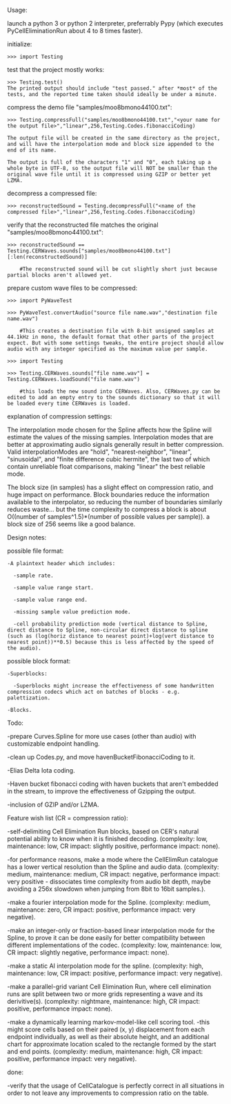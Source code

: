 



Usage:

  launch a python 3 or python 2 interpreter, preferrably Pypy (which executes PyCellEliminationRun about 4 to 8 times faster).
  

  initialize:

    >>> import Testing


  test that the project mostly works:

    >>> Testing.test()
    The printed output should include "test passed." after *most* of the tests, and the reported time taken should ideally be under a minute.


  compress the demo file "samples/moo8bmono44100.txt":

    >>> Testing.compressFull("samples/moo8bmono44100.txt","<your name for the output file>","linear",256,Testing.Codes.fibonacciCoding)
    
    The output file will be created in the same directory as the project, and will have the interpolation mode and block size appended to the end of its name.
    
    The output is full of the characters "1" and "0", each taking up a whole byte in UTF-8, so the output file will NOT be smaller than the original wave file until it is compressed using GZIP or better yet LZMA.


  decompress a compressed file:

    >>> reconstructedSound = Testing.decompressFull("<name of the compressed file>","linear",256,Testing.Codes.fibonacciCoding)


  verify that the reconstructed file matches the original "samples/moo8bmono44100.txt":

    >>> reconstructedSound == Testing.CERWaves.sounds["samples/moo8bmono44100.txt"][:len(reconstructedSound)]

        #The reconstructed sound will be cut slightly short just because partial blocks aren't allowed yet.
  

  prepare custom wave files to be compressed:

    >>> import PyWaveTest

    >>> PyWaveTest.convertAudio("source file name.wav","destination file name.wav")

        #This creates a destination file with 8-bit unsigned samples at 44.1kHz in mono, the default format that other parts of the project expect. But with some settings tweaks, the entire project should allow audio with any integer specified as the maximum value per sample.

    >>> import Testing

    >>> Testing.CERWaves.sounds["file name.wav"] = Testing.CERWaves.loadSound("file name.wav")

        #this loads the new sound into CERWaves. Also, CERWaves.py can be edited to add an empty entry to the sounds dictionary so that it will be loaded every time CERWaves is loaded.



explanation of compression settings:

  The interpolation mode chosen for the Spline affects how the Spline will estimate the values of the missing samples. Interpolation modes that are better at approximating audio signals generally result in better compression. Valid interpolationModes are "hold", "nearest-neighbor", "linear", "sinusoidal", and "finite difference cubic hermite", the last two of which contain unreliable float comparisons, making "linear" the best reliable mode.

  The block size (in samples) has a slight effect on compression ratio, and huge impact on performance. Block boundaries reduce the information available to the interpolator, so reducing the number of boundaries similarly reduces waste... but the time complexity to compress a block is about O((number of samples^1.5)*(number of possible values per sample)). a block size of 256 seems like a good balance.
  





Design notes:

  possible file format:

    -A plaintext header which includes:

      -sample rate.

      -sample value range start.

      -sample value range end.

      -missing sample value prediction mode.

      -cell probability prediction mode (vertical distance to Spline, direct distance to Spline, non-circular direct distance to spline (such as (log(horiz distance to nearest point)+log(vert distance to nearest point))**0.5) because this is less affected by the speed of the audio).

  possible block format:

    -Superblocks:

      -Superblocks might increase the effectiveness of some handwritten compression codecs which act on batches of blocks - e.g. palettization.

    -Blocks.



Todo:
  
  -prepare Curves.Spline for more use cases (other than audio) with customizable endpoint handling.

  -clean up Codes.py, and move havenBucketFibonacciCoding to it.

  -Elias Delta Iota coding.

  -Haven bucket fibonacci coding with haven buckets that aren't embedded in the stream, to improve the effectiveness of Gzipping the output.

  -inclusion of GZIP and/or LZMA.


Feature wish list (CR = compression ratio):

  -self-delimiting Cell Elimination Run blocks, based on CER's natural potential ability to know when it is finished decoding.
    (complexity: low, maintenance: low, CR impact: slightly positive, performance impact: none).

  -for performance reasons, make a mode where the CellElimRun catalogue has a lower vertical resolution than the Spline and audio data.
    (complexity: medium, maintenance: medium, CR impact: negative, performance impact: very positive - dissociates time complexity from audio bit depth, maybe avoiding a 256x slowdown when jumping from 8bit to 16bit samples.).

  -make a fourier interpolation mode for the Spline.
    (complexity: medium, maintenance: zero, CR impact: positive, performance impact: very negative).

  -make an integer-only or fraction-based linear interpolation mode for the Spline, to prove it can be done easily for better compatibility between different implementations of the codec.
    (complexity: low, maintenance: low, CR impact: slightly negative, performance impact: none).

  -make a static AI interpolation mode for the spline.
    (complexity: high, maintenance: low, CR impact: positive, performance impact: very negative).

  -make a parallel-grid variant Cell Elimination Run, where cell elimination runs are split between two or more grids representing a wave and its derivitive(s).
    (complexity: nightmare, maintenance: high, CR impact: positive, performance impact: none).

  -make a dynamically learning markov-model-like cell scoring tool.
    -this might score cells based on their paired (x, y) displacement from each endpoint individually, as well as their absolute height, and an additional chart for approximate location scaled to the rectangle formed by the start and end points.
    (complexity: medium, maintenance: high, CR impact: positive, performance impact: very negative).


done:

  -verify that the usage of CellCatalogue is perfectly correct in all situations in order to not leave any improvements to compression ratio on the table.
